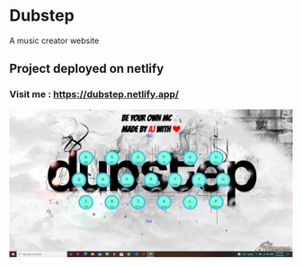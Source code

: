 # Dubstep
A music creator website

## Project deployed on netlify
### Visit me : https://dubstep.netlify.app/

![screenshot1](./assets/screenshot2.png)
